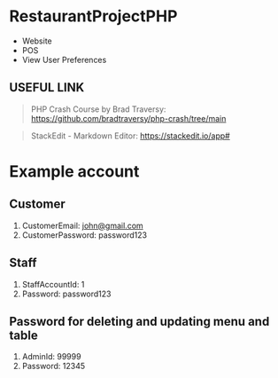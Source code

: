 # RestaurantProjectPHP
- Website
- POS
- View User Preferences

## USEFUL LINK
  > PHP Crash Course by Brad Traversy: https://github.com/bradtraversy/php-crash/tree/main

  > StackEdit - Markdown Editor: https://stackedit.io/app#

# Example account
## Customer
1. CustomerEmail: john@gmail.com
2. CustomerPassword: password123

## Staff
1. StaffAccountId: 1
2. Password: password123

## Password for deleting and updating menu and table
1. AdminId: 99999
2. Password: 12345

